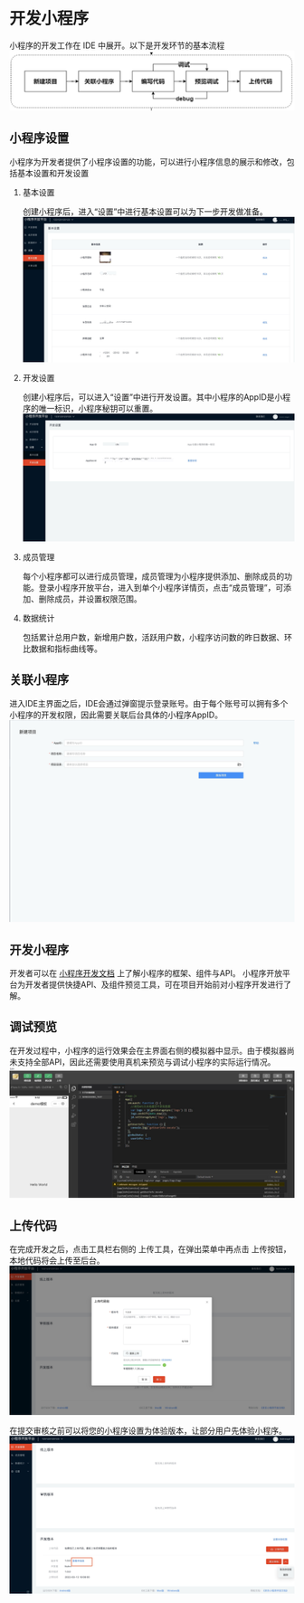 # 开发小程序
   小程序的开发工作在 IDE 中展开。以下是开发环节的基本流程
   ![创建小程序](../../../../../image/IoT/IoT-Aep/mp-ide-create.jpeg)

## 小程序设置
   小程序为开发者提供了小程序设置的功能，可以进行小程序信息的展示和修改，包括基本设置和开发设置

1. 基本设置

   创建小程序后，进入“设置”中进行基本设置可以为下一步开发做准备。
   ![创建小程序](../../../../../image/IoT/IoT-Aep/mp-base-setting.jpeg)

2. 开发设置

   创建小程序后，可以进入“设置”中进行开发设置。其中小程序的AppID是小程序的唯一标识，小程序秘钥可以重置。
   ![创建小程序](../../../../../image/IoT/IoT-Aep/mp-dev-setting.jpeg)

3. 成员管理

   每个小程序都可以进行成员管理，成员管理为小程序提供添加、删除成员的功能。登录小程序开放平台，进入到单个小程序详情页，点击“成员管理”，可添加、删除成员，并设置权限范围。

4. 数据统计

   包括累计总用户数，新增用户数，活跃用户数，小程序访问数的昨日数据、环比数据和指标曲线等。

## 关联小程序

   进入IDE主界面之后，IDE会通过弹窗提示登录账号。由于每个账号可以拥有多个小程序的开发权限，因此需要关联后台具体的小程序AppID。
   ![创建小程序](../../../../../image/IoT/IoT-Aep/mp-ide-init.jpeg)

## 开发小程序

   开发者可以在 [小程序开发文档](https://iotaep-stag.s3.cn-north-1.jdcloud-oss.com/index/%E5%B0%8F%E7%A8%8B%E5%BA%8F%E5%BC%80%E5%8F%91%E6%96%87%E6%A1%A3-1.0.2.pdf) 上了解小程序的框架、组件与API。 小程序开放平台为开发者提供快捷API、及组件预览工具，可在项目开始前对小程序开发进行了解。

## 调试预览

   在开发过程中，小程序的运行效果会在主界面右侧的模拟器中显示。由于模拟器尚未支持全部API，因此还需要使用真机来预览与调试小程序的实际运行情况。
   ![TODO](../../../../../image/IoT/IoT-Aep/mp-ide-view.jpeg)

## 上传代码

   在完成开发之后，点击工具栏右侧的 上传工具，在弹出菜单中再点击 上传按钮，本地代码将会上传至后台。
   ![upload](../../../../../image/IoT/IoT-Aep/mp-upload.jpeg)

   在提交审核之前可以将您的小程序设置为体验版本，让部分用户先体验小程序。
   ![upload](../../../../../image/IoT/IoT-Aep/mp-version-test.jpeg)